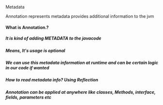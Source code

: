 Metadata

Annotation represents metadata
provides additional information to the jvm

#### What is Annotation.?
##### It is kind of adding METADATA to the javacode
##### Means, It's usage is optional
##### We can use this metadata information at runtime and can be certain logic in our code if wanted
##### How to read metadata info? Using Reflection 
##### Annotation can be applied at anywhere like classes, Methods, interface, fields, parameters etc




